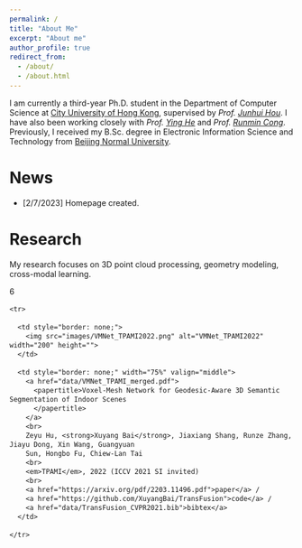 ```yaml
---
permalink: /
title: "About Me"
excerpt: "About me"
author_profile: true
redirect_from: 
  - /about/
  - /about.html
---
```



I am currently a third-year Ph.D. student in the Department of Computer Science at [City University of Hong Kong](https://www.cityu.edu.hk/), supervised by *Prof. [Junhui Hou](https://sites.google.com/site/junhuihoushomepage/)*. I have also been working closely with *Prof. [Ying He](https://personal.ntu.edu.sg/yhe/)* and *Prof. [Runmin Cong](https://rmcong.github.io/)*. Previously, I received my B.Sc. degree in Electronic Information Science and Technology from [Beijing Normal University](https://english.bnu.edu.cn/).


News
======
* [2/7/2023] Homepage created.


Research
======
My research focuses on 3D point cloud processing, geometry modeling, cross-modal learning.

6


<table style="border: none;">
  <tbody>


    <tr>
    
      <td style="border: none;">
        <img src="images/VMNet_TPAMI2022.png" alt="VMNet_TPAMI2022" width="200" height="">
      </td>
      
      <td style="border: none;" width="75%" valign="middle">
        <a href="data/VMNet_TPAMI_merged.pdf">
          <papertitle>Voxel-Mesh Network for Geodesic-Aware 3D Semantic Segmentation of Indoor Scenes
          </papertitle>
        </a>
        <br>
        Zeyu Hu, <strong>Xuyang Bai</strong>, Jiaxiang Shang, Runze Zhang, Jiayu Dong, Xin Wang, Guangyuan
        Sun, Hongbo Fu, Chiew-Lan Tai
        <br>
        <em>TPAMI</em>, 2022 (ICCV 2021 SI invited)
        <br>
        <a href="https://arxiv.org/pdf/2203.11496.pdf">paper</a> /
        <a href="https://github.com/XuyangBai/TransFusion">code</a> /
        <a href="data/TransFusion_CVPR2021.bib">bibtex</a>
      </td>
      
    </tr>


  </tbody>
</table>


